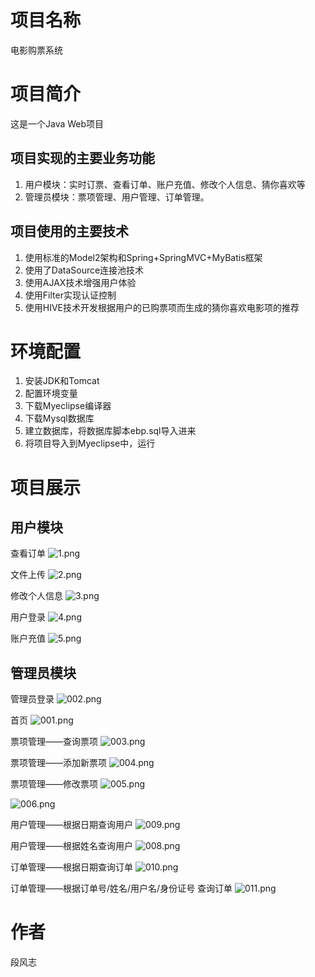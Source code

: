 # 项目名称 #
电影购票系统
# 项目简介 #
这是一个Java Web项目

## 项目实现的主要业务功能 ##
1. 用户模块：实时订票、查看订单、账户充值、修改个人信息、猜你喜欢等
2. 管理员模块：票项管理、用户管理、订单管理。

## 项目使用的主要技术 ##
1. 使用标准的Model2架构和Spring+SpringMVC+MyBatis框架
2. 使用了DataSource连接池技术
3. 使用AJAX技术增强用户体验
4. 使用Filter实现认证控制
5. 使用HIVE技术开发根据用户的已购票项而生成的猜你喜欢电影项的推荐
# 环境配置 #
1. 安装JDK和Tomcat
2. 配置环境变量
3. 下载Myeclipse编译器
4. 下载Mysql数据库
5. 建立数据库，将数据库脚本ebp.sql导入进来
6. 将项目导入到Myeclipse中，运行

# 项目展示 #
## 用户模块 ##
查看订单
![1.png](./image/user/1.png)

文件上传
![2.png](./image/user/2.png)

修改个人信息
![3.png](./image/user/3.png)

用户登录
![4.png](./image/user/4.png)

账户充值
![5.png](./image/user/5.png)

## 管理员模块 ##

管理员登录
![002.png](./image/admin/002.png)


首页
![001.png](./image/admin/001.png)


票项管理——查询票项
![003.png](./image/admin/003.png)


票项管理——添加新票项
![004.png](./image/admin/004.png)


票项管理——修改票项
![005.png](./image/admin/005.png)

![006.png](./image/admin/006.png)


用户管理——根据日期查询用户
![009.png](./image/admin/009.png)


用户管理——根据姓名查询用户
![008.png](./image/admin/008.png)


订单管理——根据日期查询订单
![010.png](./image/admin/010.png)


订单管理——根据订单号/姓名/用户名/身份证号 查询订单
![011.png](./image/admin/011.PNG)

# 作者 #
段风志

